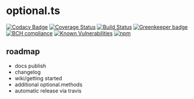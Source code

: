# optional.ts

[![Codacy Badge](https://api.codacy.com/project/badge/Grade/07941684e9ed4a4aab38220b749fe28d)](https://app.codacy.com/app/glipecki/optional-ts?utm_source=github.com&utm_medium=referral&utm_content=glipecki/optional-ts&utm_campaign=badger)
[![Coverage Status](https://coveralls.io/repos/github/glipecki/optional-ts/badge.svg?branch=master)](https://coveralls.io/github/glipecki/optional-ts?branch=master)
[![Build Status](https://travis-ci.org/glipecki/optional-ts.svg?branch=master)](https://travis-ci.org/glipecki/optional-ts)
[![Greenkeeper badge](https://badges.greenkeeper.io/glipecki/optional-ts.svg)](https://greenkeeper.io/)
[![BCH compliance](https://bettercodehub.com/edge/badge/glipecki/optional-ts?branch=master)](https://bettercodehub.com/)
[![Known Vulnerabilities](https://snyk.io/test/github/glipecki/optional-ts/badge.svg)](https://snyk.io/test/github/glipecki/optional-ts)
[![npm](https://img.shields.io/npm/v/optional-ts.svg)](https://www.npmjs.com/package/optional-ts)

## roadmap

- docs publish
- changelog
- wiki/getting started
- additional optional.methods
- automatic release via travis
